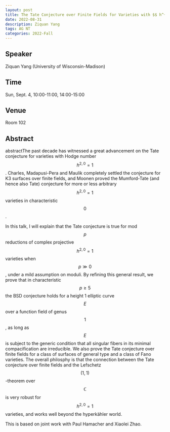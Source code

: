 ```yaml
---
layout: post
title: The Tate Conjecture over Finite Fields for Varieties with $$ h^{2,0}=1 $$ 
date: 2022-08-31
description: Ziquan Yang
tags: AG NT 
categories: 2022-Fall 
---
```

## Speaker
Ziquan Yang (University of Wisconsin-Madison)
## Time
Sun, Sept. 4, 10:00-11:00, 14:00-15:00
## Venue
Room 102
## Abstract
abstractThe past decade has witnessed a great advancement on the Tate conjecture for varieties with Hodge number $$ h^{2,0} = 1 $$. Charles, Madapusi-Pera and Maulik completely settled the conjecture for K3 surfaces over finite fields, and Moonen proved the Mumford-Tate (and hence also Tate) conjecture for more or less arbitrary $$ h^{2,0} = 1 $$ varieties in characteristic $$ 0 $$.

In this talk, I will explain that the Tate conjecture is true for mod $$ p $$ reductions of complex projective $$ h^{2,0} = 1 $$ varieties when $$ p \gg 0 $$, under a mild assumption on moduli. By refining this general result, we prove that in characteristic $$ p \geq 5 $$ the BSD conjecture holds for a height 1 elliptic curve $$ E $$ over a function field of genus $$ 1 $$, as long as $$ E $$ is subject to the generic condition that all singular fibers in its minimal compacification are irreducible. We also prove the Tate conjecture over finite fields for a class of surfaces of general type and a class of Fano varieties. The overall philosphy is that the connection between the Tate conjecture over finite fields and the Lefschetz $$ (1, 1) $$-theorem over $$ \mathbb{C} $$ is very robust for $$ h^{2,0} = 1 $$ varieties, and works well beyond the hyperkähler world.

This is based on joint work with Paul Hamacher and Xiaolei Zhao.

